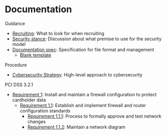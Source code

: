 # Documentation

Guidance
* [Recruiting](https://github.com/shepner/Documentation/blob/master/4a4d6ec7-4cce-45f8-aa79-df1764058818/4a4d6ec7-4cce-45f8-aa79-df1764058818.yaml): What to look for when recruiting
* [Security stance](https://github.com/shepner/Documentation/blob/master/4480c89d-1da0-4f18-9f8b-f0238333e69a.yaml): Discussion about what premise to use for the security model
* [Documentation spec](https://github.com/shepner/Documentation/blob/master/ad9c7149-fa91-4e62-a86b-fdc4387840d1.yaml): Specification for file format and management
  - [Blank template](https://github.com/shepner/Documentation/blob/master/93a0be83-8e5a-4a46-b264-218646b412ce.yaml)

Procedure
* [Cybersecurity Strategy](https://github.com/shepner/Documentation/blob/master/68f9d866-491a-4231-9855-3b42f0167755.yml): High-level approach to cybersecurity

PCI DSS 3.2.1
* [Requirement 1](https://github.com/shepner/Documentation/blob/master/ebd4a2a1-1c57-4dfb-b13b-c02355a40d74.yaml): Install and maintain a firewall configuration to protect cardholder data
  * [Requirement 1.1](https://github.com/shepner/Documentation/blob/master/cd498dae-9287-4432-91a3-97adf1ea4dd6.yaml): Establish and implement firewall and router configuration standards
    * [Requirement 1.1.1](https://github.com/shepner/Documentation/blob/master/32f2e7dc-0d00-4bd9-b39f-9d5b562f8415.yaml): Process to formally approve and test network changes
    * [Requirement 1.1.2](https://github.com/shepner/Documentation/blob/master/1e7c647e-93d7-455d-b5a5-fd7205ca1b14.yaml): Maintain a network diagram
